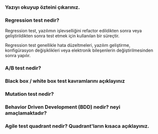 <h3>
 Yazıyı okuyup özteini çıkarınız.
</h3>

<p>

</p>

<h3>
  Regression test nedir?
</h3>

<p>
 Regression test, yazılımın işlevselliğini refactor edildikten sonra veya geliştirildikten sonra test etmek için kullanılan bir süreçtir.

Regression test genellikle hata düzeltmeleri, yazılım geliştirme, konfigürasyon değişiklikleri veya elektronik bileşenlerin değiştirilmesinden sonra yapılır.
</p>

<h3>
A/B test nedir?
</h3>

<p>

</p>

<h3>
 Black box / white box test kavramlarını açıklayınız
</h3>

<p>

</p>

<h3>
  Mutation test nedir? 
</h3>

<p>

</p>

<h3>
  Behavior Driven Development (BDD) nedir? neyi amaçlamaktadır?
</h3>

<p>

</p>

<h3>
  Agile test quadrant nedir? Quadrant'ların kısaca açıklayınız.
</h3>

<p>

</p>


